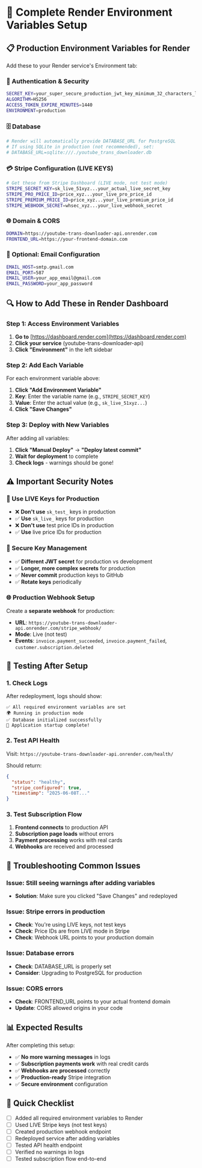# 🚀 Complete Render Environment Variables Setup

## 📋 **Production Environment Variables for Render**

Add these to your Render service's Environment tab:

### **🔐 Authentication & Security**
```bash
SECRET_KEY=your_super_secure_production_jwt_key_minimum_32_characters_long
ALGORITHM=HS256
ACCESS_TOKEN_EXPIRE_MINUTES=1440
ENVIRONMENT=production
```

### **🗄️ Database**
```bash
# Render will automatically provide DATABASE_URL for PostgreSQL
# If using SQLite in production (not recommended), set:
# DATABASE_URL=sqlite:///./youtube_trans_downloader.db
```

### **💳 Stripe Configuration (LIVE KEYS)**
```bash
# Get these from Stripe Dashboard (LIVE mode, not test mode)
STRIPE_SECRET_KEY=sk_live_51xyz...your_actual_live_secret_key
STRIPE_PRO_PRICE_ID=price_xyz...your_live_pro_price_id
STRIPE_PREMIUM_PRICE_ID=price_xyz...your_live_premium_price_id
STRIPE_WEBHOOK_SECRET=whsec_xyz...your_live_webhook_secret
```

### **🌐 Domain & CORS**
```bash
DOMAIN=https://youtube-trans-downloader-api.onrender.com
FRONTEND_URL=https://your-frontend-domain.com
```

### **📧 Optional: Email Configuration**
```bash
EMAIL_HOST=smtp.gmail.com
EMAIL_PORT=587
EMAIL_USER=your_app_email@gmail.com
EMAIL_PASSWORD=your_app_password
```

## 🔍 **How to Add These in Render Dashboard**

### **Step 1: Access Environment Variables**
1. **Go to** [https://dashboard.render.com](https://dashboard.render.com)
2. **Click your service** (youtube-trans-downloader-api)
3. **Click "Environment"** in the left sidebar

### **Step 2: Add Each Variable**
For each environment variable above:
1. **Click "Add Environment Variable"**
2. **Key**: Enter the variable name (e.g., `STRIPE_SECRET_KEY`)
3. **Value**: Enter the actual value (e.g., `sk_live_51xyz...`)
4. **Click "Save Changes"**

### **Step 3: Deploy with New Variables**
After adding all variables:
1. **Click "Manual Deploy"** → **"Deploy latest commit"**
2. **Wait for deployment** to complete
3. **Check logs** - warnings should be gone!

## ⚠️ **Important Security Notes**

### **🔴 Use LIVE Keys for Production**
- ❌ **Don't use** `sk_test_` keys in production
- ✅ **Use** `sk_live_` keys for production
- ❌ **Don't use** test price IDs in production
- ✅ **Use** live price IDs for production

### **🔐 Secure Key Management**
- ✅ **Different JWT secret** for production vs development
- ✅ **Longer, more complex secrets** for production
- ✅ **Never commit** production keys to GitHub
- ✅ **Rotate keys** periodically

### **🌐 Production Webhook Setup**
Create a **separate webhook** for production:
- **URL**: `https://youtube-trans-downloader-api.onrender.com/stripe_webhook/`
- **Mode**: Live (not test)
- **Events**: `invoice.payment_succeeded`, `invoice.payment_failed`, `customer.subscription.deleted`

## 🧪 **Testing After Setup**

### **1. Check Logs**
After redeployment, logs should show:
```
✅ All required environment variables are set
🌍 Running in production mode
✅ Database initialized successfully
🎉 Application startup complete!
```

### **2. Test API Health**
Visit: `https://youtube-trans-downloader-api.onrender.com/health/`

Should return:
```json
{
  "status": "healthy", 
  "stripe_configured": true,
  "timestamp": "2025-06-08T..."
}
```

### **3. Test Subscription Flow**
1. **Frontend connects** to production API
2. **Subscription page loads** without errors
3. **Payment processing** works with real cards
4. **Webhooks** are received and processed

## 🔧 **Troubleshooting Common Issues**

### **Issue: Still seeing warnings after adding variables**
- **Solution**: Make sure you clicked "Save Changes" and redeployed

### **Issue: Stripe errors in production**
- **Check**: You're using LIVE keys, not test keys
- **Check**: Price IDs are from LIVE mode in Stripe
- **Check**: Webhook URL points to your production domain

### **Issue: Database errors**
- **Check**: DATABASE_URL is properly set
- **Consider**: Upgrading to PostgreSQL for production

### **Issue: CORS errors**
- **Check**: FRONTEND_URL points to your actual frontend domain
- **Update**: CORS allowed origins in your code

## 📊 **Expected Results**

After completing this setup:
- ✅ **No more warning messages** in logs
- ✅ **Subscription payments work** with real credit cards
- ✅ **Webhooks are processed** correctly
- ✅ **Production-ready** Stripe integration
- ✅ **Secure environment** configuration

## 🎯 **Quick Checklist**

- [ ] Added all required environment variables to Render
- [ ] Used LIVE Stripe keys (not test keys)
- [ ] Created production webhook endpoint
- [ ] Redeployed service after adding variables
- [ ] Tested API health endpoint
- [ ] Verified no warnings in logs
- [ ] Tested subscription flow end-to-end